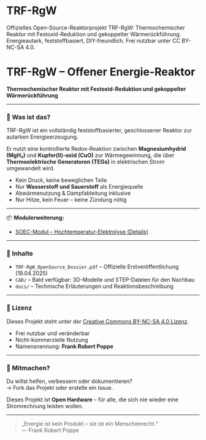 # TRF-RgW
Offizielles Open-Source-Reaktorprojekt TRF-RgW: Thermochemischer Reaktor mit Festoxid-Reduktion und gekoppelter Wärmerückführung. Energieautark, feststoffbasiert, DIY-freundlich. Frei nutzbar unter CC BY-NC-SA 4.0.


# TRF-RgW – Offener Energie-Reaktor

**Thermochemischer Reaktor mit Festoxid-Reduktion und gekoppelter Wärmerückführung**

---

### 🧪 Was ist das?

TRF-RgW ist ein vollständig feststoffbasierter, geschlossener Reaktor zur autarken Energieerzeugung.

Er nutzt eine kontrollierte Redox-Reaktion zwischen **Magnesiumhydrid (MgH₂)** und **Kupfer(II)-oxid (CuO)** zur Wärmegewinnung, die über **Thermoelektrische Generatoren (TEGs)** in elektrischen Strom umgewandelt wird.

- Kein Druck, keine beweglichen Teile
- Nur **Wasserstoff und Sauerstoff** als Energiequelle
- Abwärmenutzung & Dampfableitung inklusive
- Nur Hitze, kein Feuer – keine Zündung nötig

---

📦 **Modulerweiterung:**
- [SOEC-Modul – Hochtemperatur-Elektrolyse (Details)](./SOEC.md)

---


### 📂 Inhalte

- `TRF-RgW_OpenSource_Dossier.pdf` – Offizielle Erstveröffentlichung (19.04.2025)
- `CAD/` – Bald verfügbar: 3D-Modelle und STEP-Dateien für den Nachbau
- `docs/` – Technische Erläuterungen und Reaktionsbeschreibung

---

### 📜 Lizenz

Dieses Projekt steht unter der [Creative Commons BY-NC-SA 4.0 Lizenz](https://creativecommons.org/licenses/by-nc-sa/4.0/).

- Frei nutzbar und veränderbar
- Nicht-kommerzielle Nutzung
- Namensnennung: **Frank Robert Poppe**

---

### 🙌 Mitmachen?

Du willst helfen, verbessern oder dokumentieren?  
→ Fork das Projekt oder erstelle ein Issue.

Dieses Projekt ist **Open Hardware** – für alle, die sich nie wieder eine Stromrechnung leisten wollen.

---

> „Energie ist kein Produkt – sie ist ein Menschenrecht.“  
> — Frank Robert Poppe
